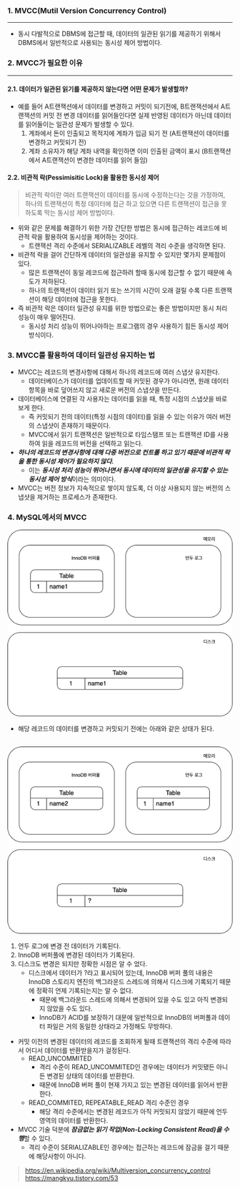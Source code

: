 ### 1. MVCC(Mutil Version Concurrency Control)
---

- 동시 다발적으로 DBMS에 접근할 때, 데이터의 일관된 읽기를 제공하기 위해서 DBMS에서 일반적으로 사용되는 동시성 제어 방법이다.


### 2. MVCC가 필요한 이유
---

#### 2.1. 데이터가 일관된 읽기를 제공하지 않는다면 어떤 문제가 발생할까?
- 예를 들어 A트랜잭션에서 데이터를 변경하고 커밋이 되기전에, B트랜잭션에서 A트랜잭션의 커밋 전 변경 데이터를 읽어들인다면 실제 반영된 데이터가 아닌데 데이터를 읽어들이는 일관성 문제가 발생할 수 있다.
  1. 계좌에서 돈이 인출되고 목적지에 계좌가 입금 되기 전 (A트랜잭션이 데이터를 변경하고 커밋되기 전)
  2. 계좌 소유자가 해당 계좌 내역을 확인하면 이미 인출된 금액이 표시 (B트랜잭션에서 A트랜잭션이 변경한 데이터를 읽어 들임)

#### 2.2. 비관적 락(Pessimisitic Lock)을 활용한 동시성 제어

> 비관적 락이란 여러 트랜잭션이 데이터를 동시에 수정하는다는 것을 가정하여, 하나의 트랜잭션이 특정 데이터에 접근 하고 있으면 다른 트랜잭션이 접근을 못하도록 막는 동시성 제어 방법이다.

- 위와 같은 문제를 해결하기 위한 가장 간단한 방법은 동시에 접근하는 레코드에 비관적 락을 활용하여 동시성을 제어하는 것이다.
  - 트랜잭션 격리 수준에서 SERIALIZABLE 레벨의 격리 수준을 생각하면 된다.
- 비관적 락을 걸어 간단하게 데이터의 일관성을 유지할 수 있지만 몇가지 문제점이 있다.
  - 많은 트랜잭션이 동일 레코드에 접근하려 할때 동시에 접근할 수 없기 때문에 속도가 저하된다.
  - 하나의 트랜잭션이 데이터 읽기 또는 쓰기의 시간이 오래 걸릴 수록 다른 트랜잭션이 해당 데이터에 접근을 못한다.
- 즉 비관적 락은 데이터 일관성 유지를 위한 방법으로는 좋은 방법이지만 동시 처리 성능이 매우 떨어진다.
  - 동시성 처리 성능이 뛰어나야하는 프로그램의 경우 사용하기 힘든 동시성 제어 방식이다.

### 3. MVCC를 활용하여 데이터 일관성 유지하는 법

- MVCC는 레코드의 변경사항에 대해서 하나의 레코드에 여러 스냅샷 유지한다.
  - 데이터베이스가 데이터를 업데이트할 때 커밋된 경우가 아니라면, 원래 데이터 항목을 바로 덮어쓰지 않고 새로운 버전의 스냅샷을 만든다.
- 데이터베이스에 연결된 각 사용자는 데이터를 읽을 때, 특정 시점의 스냅샷을 바로보게 한다.
  - 즉 커밋되기 전의 데이터(특정 시점의 데이터)를 읽을 수 있는 이유가 여러 버전의 스냅샷이 존재하기 때문이다.
  - MVCC에서 읽기 트랜잭션은 일반적으로 타임스탬프 또는 트랜잭션 ID를 사용하여 읽을 레코드의 버전을 선택하고 읽는다.
- ***하나의 레코드의 변경사항에 대해 다중 버전으로 컨트롤 하고 있기 때문에 비관적 락을 통한 동시성 제어가 필요하지 않다.***
  - 이는 ***동시성 처리 성능이 뛰어나면서 동시에 데이터의 일관성을 유지할 수 있는 동시성 제어 방식***이라는 의미이다.
- MVCC는 버전 정보가 지속적으로 쌓이지 않도록, 더 이상 사용되지 않는 버전의 스냅샷을 제거하는 프로세스가 존재한다.

### 4. MySQL에서의 MVCC


![](img/MVCC_1.png)
- 해당 레코드의 데이터를 변경하고 커밋되기 전에는 아래와 같은 상태가 된다.
<br/><br/>

![](img/MVCC_2.png)

1. 언두 로그에 변경 전 데이터가 기록된다.
2. InnoDB 버퍼풀에 변경된 데이터가 기록된다.
3. 디스크도 변경은 되지만 정확한 시점은 알 수 었다.
   - 디스크에서 데이터가 ?라고 표시되어 있는데, InnoDB 버퍼 풀의 내용은 InnoDB 스토리지 엔진의 백그라운드 스레드에 의해서 디스크에 기록되기 때문에 정확히 언제 기록되는지는 알 수 없다.
     -  때문에 백그라운드 스레드에 의해서 변경되어 있을 수도 있고 아직 변경되지 않았을 수도 있다.
     - InnoDB가 ACID를 보장하기 대문에 일반적으로 InnoDB의 버퍼풀과 데이터 파일은 거의 동일한 상태라고 가정해도 무방하다.

- 커밋 이전의 변경된 데이터의 레코드를 조회하게 될때 트랜잭션의 격리 수준에 따라서 어디서 데이터를 반환받을지가 걸정된다.
  - READ_UNCOMMITED
    - 격리 수준이 READ_UNCOMMITED인 경우에는 데이터가 커밋됐든 아니든 변경된 상태의 데이터를 반환한다.
    - 때문에 InnoDB 버퍼 풀이 현재 가지고 있는 변경된 데이터를 읽어서 반환한다.
  - READ_COMMITED, REPEATABLE_READ 격리 수준인 경우
    - 해당 격리 수준에서는 변경된 레코드가 아직 커밋되지 않았기 때문에 언두 영역의 데이터를 반환한다.
- MVCC 기술 덕분에 ***잠금없는 읽기 작업(Non-Locking Consistent Read)을 수행***할 수 있다.
  - 격리 수준이 SERIALIZABLE인 경우에는 접근하는 레코드에 잠금을 걸기 때문에 해당사항이 아니다.



> https://en.wikipedia.org/wiki/Multiversion_concurrency_control <br/>
> https://mangkyu.tistory.com/53 <br/>